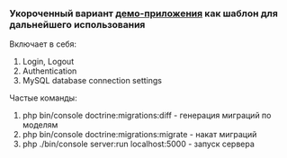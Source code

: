 ### Укороченный вариант [демо-приложения](https://github.com/symfony/demo) как шаблон для дальнейшего использования 

Включает в себя:

1) Login, Logout
2) Authentication
3) MySQL database connection settings

Частые команды:

1) php bin/console doctrine:migrations:diff - генерация миграций по моделям
2) php bin/console doctrine:migrations:migrate - накат миграций
3) php ./bin/console server:run localhost:5000 - запуск сервера
